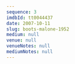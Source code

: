 ```yaml
---
sequence: 3
imdbId: tt0044437
date: 2007-10-11
slug: boots-malone-1952
medium: null
venue: null
venueNotes: null
mediumNotes: null
---
```



